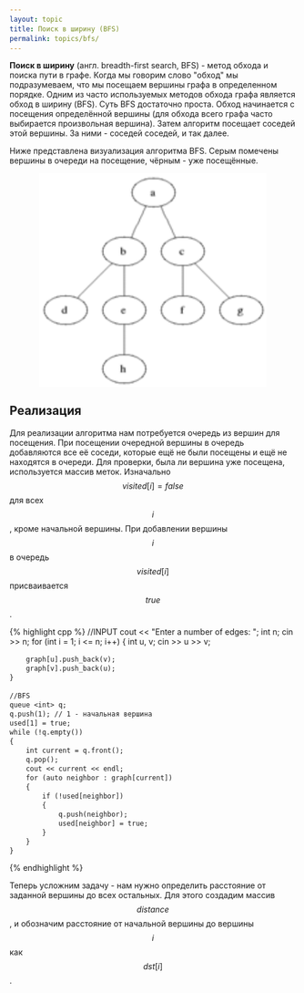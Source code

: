 ```yaml
---
layout: topic
title: Поиск в ширину (BFS)
permalink: topics/bfs/
---
```

**Поиск в ширину** (англ. breadth-first search, BFS) - метод обхода и поиска пути в графе.
Когда мы говорим слово "обход" мы подразумеваем, что мы посещаем вершины графа в определенном порядке. Одним из часто используемых методов обхода графа является обход в ширину (BFS). Суть BFS достаточно проста. Обход начинается с посещения определённой вершины (для обхода всего графа часто выбирается произвольная вершина). Затем алгоритм посещает соседей этой вершины. За ними - соседей соседей, и так далее.

Ниже представлена визуализация алгоритма BFS. Серым помечены вершины в очереди на посещение, чёрным - уже посещённые.

<img style="display: block; margin: auto; width: 400px" src="./Animated_BFS.gif" />

## Реализация
Для реализации алгоритма нам потребуется очередь из вершин для посещения. При посещении очередной вершины в очередь добавляются все её соседи, которые ещё не были посещены и ещё не находятся в очереди. Для проверки, была ли вершина уже посещена, используется массив меток. Изначально $$visited[i] = false$$ для всех $$i$$, кроме начальной вершины. При добавлении вершины $$i$$ в очередь $$visited[i]$$ присваивается $$true$$.

{% highlight cpp %}
//INPUT
	cout << "Enter a number of edges: ";
	int n;
	cin >> n;
	for (int i = 1; i <= n; i++)
	{
		int u, v;
		cin >> u >> v;

		graph[u].push_back(v);
		graph[v].push_back(u);
	}

	//BFS
	queue <int> q;
	q.push(1); // 1 - начальная вершина
	used[1] = true;
	while (!q.empty())
	{
		int current = q.front();
		q.pop();
		cout << current << endl;
		for (auto neighbor : graph[current])
		{
			if (!used[neighbor])
			{
				q.push(neighbor);
				used[neighbor] = true;
			}
		}
	}

 {% endhighlight %}

Теперь усложним задачу - нам нужно определить расстояние от заданной вершины до всех остальных. Для этого создадим массив $$distance$$, и обозначим расстояние от начальной вершины до вершины $$i$$ как $$dst[i]$$.
